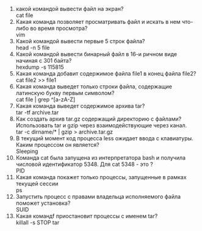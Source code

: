 1. какой командой вывести файл на экран?  
  cat file
2. Какая команда позволяет просматривать файл и искать в нем что-либо во время просмотра?  
  vim 
3. Какой командой вывести первые 5 строк файла?  
  head -n 5 file
4. Какой командой вывести бинарный файл в 16-и ричном виде начиная с 301 байта?  
  hexdump -s 115815
5. Какая команда добавит содержимое файла file1 в конец файла file2?  
  cat file2 >> file1
6. Какая команда выведет только строки файла, содержащие латинскую букву первым символом?  
  cat file | grep ^[a-zA-Z]
7. Какая команда выведет содержимое архива tar?   
  tar -tf archive.tar 
8. Как создать архив tar.gz содержащий директорию с файлами? Использовать tar и gzip через взаимодействующие через канал.  
  tar -c dirname/* | gzip > archive.tar.gz
9. В текущий момент код процесса less ожидает ввода с клавиатуры. Каким процессом он является?  
   Sleeping
10. Команда cat была запущена из интерпретатора bash и получила числовой идентификатор 5348. Для cat 5348 - это ?  
  PID 
11. Какая команда покажет только процессы, запущенные в рамках текущей сессии   
  ps
12. Запустить процесс с правами владельца исполняемого файла поможет установка?  
  SUID
13. Какая командf приостановит процессы с именем tar?  
  killall -s STOP tar
  
